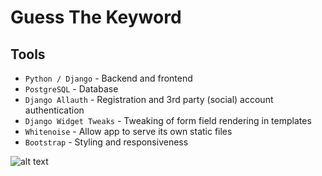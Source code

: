 # Guess The Keyword

## Tools
*	`Python / Django`			- Backend and frontend
*	`PostgreSQL`				- Database
*	`Django Allauth`			- Registration and 3rd party (social) account authentication
*	`Django Widget Tweaks`		- Tweaking of form field rendering in templates
*	`Whitenoise`				- Allow app to serve its own static files
*	`Bootstrap`					- Styling and responsiveness

![alt text](https://i.imgur.com/3269Q0v.png "Guess The Keyword")
